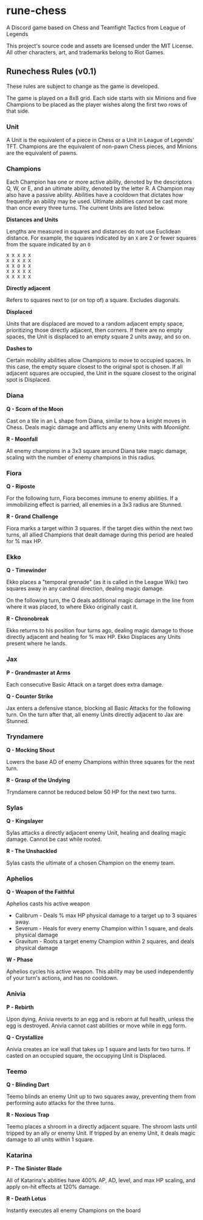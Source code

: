 # rune-chess

A Discord game based on Chess and Teamfight Tactics from League of Legends

This project's source code and assets are licensed under the MIT License. All other characters, art, and trademarks belong to Riot Games.

## Runechess Rules (v0.1)

These rules are subject to change as the game is developed.

The game is played on a 8x8 grid. Each side starts with six Minions and five Champions to be placed as the player wishes along the first two rows of that side.

### Unit

A Unit is the equivalent of a piece in Chess or a Unit in League of Legends' TFT. Champions are the equivalent of non-pawn Chess pieces, and Minions are the equivalent of pawns.

### Champions

Each Champion has one or more active ability, denoted by the descriptors Q, W, or E, and an ultimate ability, denoted by the letter R. A Champion may also have a passive ability. Abilities have a cooldown that dictates how frequently an ability may be used. Ultimate abilities cannot be cast more than once every three turns. The current Units are listed below.

**Distances and Units**

Lengths are measured in squares and distances do not use Euclidean distance. For example, the squares indicated by an `X` are 2 or fewer squares from the square indicated by an `O`

```
X X X X X
X X X X X
X X O X X
X X X X X
X X X X X
```

**Directly adjacent**

Refers to squares next to (or on top of) a square. Excludes diagonals.

**Displaced**

Units that are displaced are moved to a random adjacent empty space, prioritizing those directly adjacent, then corners. If there are no empty spaces, the Unit is displaced to an empty square 2 units away, and so on.

**Dashes to**

Certain mobility abilities allow Champions to move to occupied spaces. In this case, the empty square closest to the original spot is chosen. If all adjacent squares are occupied, the Unit in the square closest to the original spot is Displaced.

### Diana

**Q - Scorn of the Moon**

Cast on a tile in an L shape from Diana, similar to how a knight moves in Chess. Deals magic damage and afflicts any enemy Units with _Moonlight_.

**R - Moonfall**

All enemy champions in a 3x3 square around Diana take magic damage, scaling with the number of enemy champions in this radius.

### Fiora

**Q - Riposte**

For the following turn, Fiora becomes immune to enemy abilities. If a immobilizing effect is parried, all enemies in a 3x3 radius are Stunned.

**R - Grand Challenge**

Fiora marks a target within 3 squares. If the target dies within the next two turns, all allied Champions that dealt damage during this period are healed for % max HP.

### Ekko

**Q - Timewinder**

Ekko places a "temporal grenade" (as it is called in the League Wiki) two squares away in any cardinal direction, dealing magic damage.

On the following turn, the Q deals additional magic damage in the line from where it was placed, to where Ekko originally cast it.

**R - Chronobreak**

Ekko returns to his position four turns ago, dealing magic damage to those directly adjacent and healing for % max HP. Ekko Displaces any Units present where he lands.

### Jax

**P - Grandmaster at Arms**

Each consecutive Basic Attack on a target does extra damage. 

**Q - Counter Strike**

Jax enters a defensive stance, blocking all Basic Attacks for the following turn. On the turn after that, all enemy Units directly adjacent to Jax are Stunned.

### Tryndamere

**Q - Mocking Shout**

Lowers the base AD of enemy Champions within three squares for the next turn.

**R - Grasp of the Undying**

Tryndamere cannot be reduced below 50 HP for the next two turns.

### Sylas

**Q - Kingslayer**

Sylas attacks a directly adjacent enemy Unit, healing and dealing magic damage. Cannot be cast while rooted.

**R - The Unshackled**

Sylas casts the ultimate of a chosen Champion on the enemy team.

### Aphelios

**Q - Weapon of the Faithful**

Aphelios casts his active weapon

- Calibrum - Deals % max HP physical damage to a target up to 3 squares away.
- Severum - Heals for every enemy Champion within 1 square, and deals physical damage
- Gravitum - Roots a target enemy Champion within 2 squares, and deals physical damage

**W - Phase**

Aphelios cycles his active weapon. This ability may be used independently of your turn's actions, and has no cooldown.

### Anivia

**P - Rebirth**

Upon dying, Anivia reverts to an egg and is reborn at full health, unless the egg is destroyed. Anivia cannot cast abilities or move while in egg form.

**Q - Crystallize**

Anivia creates an ice wall that takes up 1 square and lasts for two turns. If casted on an occupied square, the occupying Unit is Displaced.

### Teemo

**Q - Blinding Dart**

Teemo blinds an enemy Unit up to two squares away, preventing them from performing auto attacks for the three turns.

**R - Noxious Trap**

Teemo places a shroom in a directly adjacent square. The shroom lasts until tripped by an ally or enemy Unit. If tripped by an enemy Unit, it deals magic damage to all units within 1 square.

### Katarina

**P - The Sinister Blade**

All of Katarina's abilities have 400% AP, AD, level, and max HP scaling, and apply on-hit effects at 120% damage.

**R - Death Lotus**

Instantly executes all enemy Champions on the board

